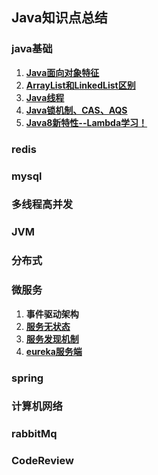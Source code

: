 ## Java知识点总结

### java基础
1. **[Java面向对象特征](java-base/object-oriented-features.md)**
2. **[ArrayList和LinkedList区别](java-base/arrayList-linkedList.md)**
3. **[Java线程](java-base/java-thread.md)**
4. **[Java锁机制、CAS、AQS](java-base/java-cas&aqs.md)**
5. **[Java8新特性--Lambda学习！](java-base/java8-new-features.md)**

### redis

### mysql

### 多线程高并发

### JVM

### 分布式

### 微服务
1. **事件驱动架构**
2. **[服务无状态](micro-service/serverless.md)**
3. **[服务发现机制](micro-service/discovery-mechanism.md)**
3. **[eureka服务端](micro-service/eureka-server.md)**

### spring

### 计算机网络

### rabbitMq

### CodeReview
